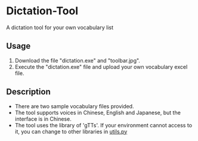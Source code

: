 # Dictation-Tool
A dictation tool for your own vocabulary list

## Usage
1. Download the file "dictation.exe" and "toolbar.jpg".
2. Execute the "dictation.exe" file and upload your own vocabulary excel file.

## Description
- There are two sample vocabulary files provided.
- The tool supports voices in Chinese, English and Japanese, but the interface is in Chinese.
- The tool uses the library of 'gTTs'. If your environment cannot access to it, you can change to other libraries in [utils.py](https://github.com/GrayNiwako/Dictation-Tool/blob/master/code/utils.py)
